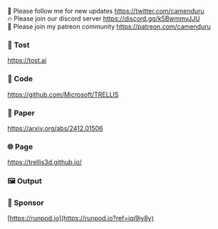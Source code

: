 🐣 Please follow me for new updates https://twitter.com/camenduru <br />
🔥 Please join our discord server https://discord.gg/k5BwmmvJJU <br />
🥳 Please join my patreon community https://patreon.com/camenduru <br />

###  🥪 Tost
https://tost.ai

### 🧬 Code
https://github.com/Microsoft/TRELLIS

### 📄 Paper
https://arxiv.org/abs/2412.01506

### 🌐 Page
https://trellis3d.github.io/

### 🖼 Output


### 🏢 Sponsor
[https://runpod.io](https://runpod.io?ref=iqi9iy8y)
